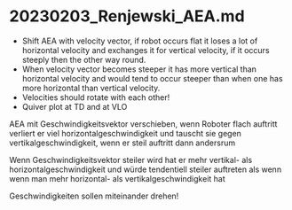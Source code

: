 # 20230203_Renjewski_AEA.md

- Shift AEA with velocity vector, if robot occurs flat it loses a lot of horizontal velocity and exchanges it for vertical velocity, if it occurs steeply then the other way round.
- When velocity vector becomes steeper it has more vertical than horizontal velocity and would tend to occur steeper than when one has more horizontal than vertical velocity.
- Velocities should rotate with each other!
- Quiver plot at TD and at VLO  

AEA mit Geschwindigkeitsvektor verschieben, wenn Roboter flach auftritt verliert er viel horizontalgeschwindigkeit und tauscht sie gegen vertikalgeschwindigkeit, wenn er steil auftritt dann andersrum

Wenn Geschwindigkeitsvektor steiler wird hat er mehr vertikal- als horizontalgeschwindigkeit und würde tendentiell steiler auftreten als wenn wenn man mehr horizontal- als vertikalgeschwindigkeit hat

Geschwindigkeiten sollen miteinander drehen!
